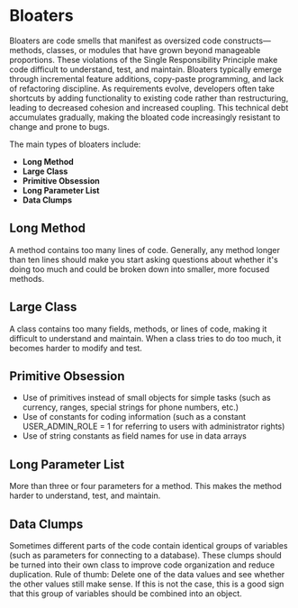 # Bloaters

Bloaters are code smells that manifest as oversized code constructs—methods, classes, or modules that have grown beyond manageable proportions. These violations of the Single Responsibility Principle make code difficult to understand, test, and maintain. Bloaters typically emerge through incremental feature additions, copy-paste programming, and lack of refactoring discipline. As requirements evolve, developers often take shortcuts by adding functionality to existing code rather than restructuring, leading to decreased cohesion and increased coupling. This technical debt accumulates gradually, making the bloated code increasingly resistant to change and prone to bugs.

The main types of bloaters include:
- **Long Method**
- **Large Class** 
- **Primitive Obsession**
- **Long Parameter List**
- **Data Clumps**

## Long Method

A method contains too many lines of code. Generally, any method longer than ten lines should make you start asking questions about whether it's doing too much and could be broken down into smaller, more focused methods.

## Large Class

A class contains too many fields, methods, or lines of code, making it difficult to understand and maintain. When a class tries to do too much, it becomes harder to modify and test.

## Primitive Obsession

- Use of primitives instead of small objects for simple tasks (such as currency, ranges, special strings for phone numbers, etc.)
- Use of constants for coding information (such as a constant USER_ADMIN_ROLE = 1 for referring to users with administrator rights)
- Use of string constants as field names for use in data arrays

## Long Parameter List

More than three or four parameters for a method. This makes the method harder to understand, test, and maintain.

## Data Clumps

Sometimes different parts of the code contain identical groups of variables (such as parameters for connecting to a database). These clumps should be turned into their own class to improve code organization and reduce duplication.
Rule of thumb: Delete one of the data values and see whether the other values still make sense.
If this is not the case, this is a good sign that this group of variables should be combined into an object.
